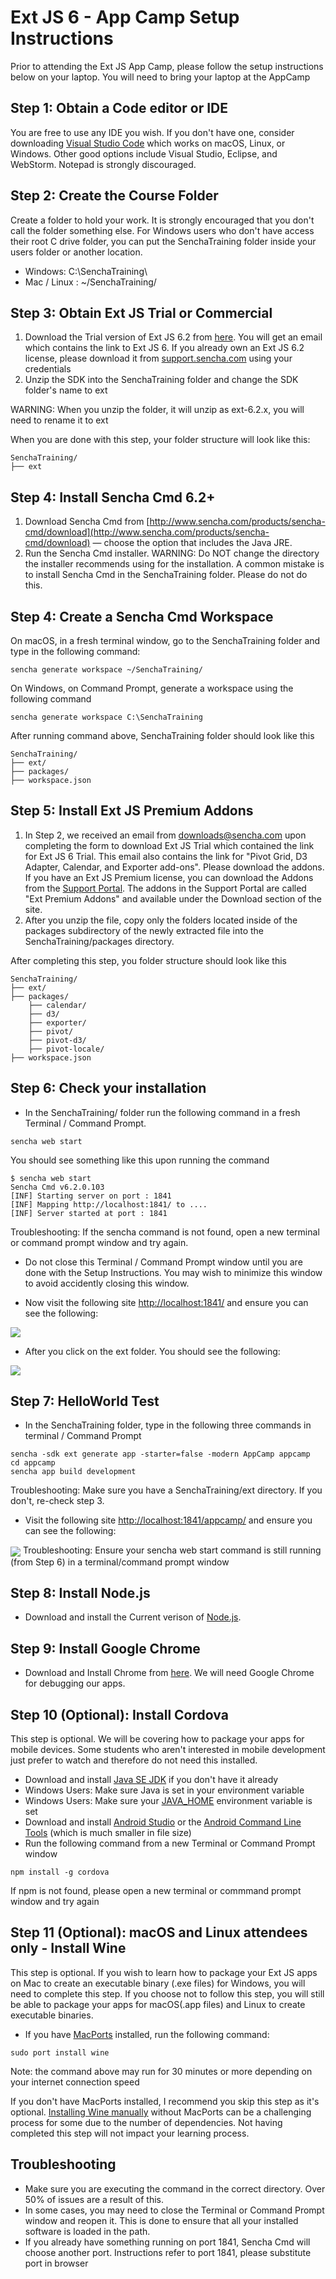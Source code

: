 # Ext JS 6 - App Camp Setup Instructions

Prior to attending the Ext JS App Camp, please follow the setup instructions below on your laptop. You will need to bring your laptop at the AppCamp

## Step 1: Obtain a Code editor or IDE

You are free to use any IDE you wish. If you don't have one, consider downloading [Visual Studio Code](http://code.visualstudio.com/) which works on macOS, Linux, or Windows. Other good options include Visual Studio, Eclipse, and WebStorm. Notepad is strongly discouraged. 

## Step 2: Create the Course Folder

Create a folder to hold your work. It is strongly encouraged that you don't call the folder something else. For Windows users who don't have access their root C drive folder, you can put the SenchaTraining folder inside your users folder or another location. 

* Windows: C:\SenchaTraining\
* Mac / Linux : ~/SenchaTraining/


## Step 3: Obtain Ext JS Trial or Commercial

1. Download the Trial version of Ext JS 6.2 from [here](https://www.sencha.com/products/extjs/evaluate/). You will get an email which contains the link to Ext JS 6. If you already own an Ext JS 6.2 license, please download it from [support.sencha.com](http://support.sencha.com) using your credentials 
2. Unzip the SDK into the SenchaTraining folder and change the SDK folder's name to ext

WARNING: When you unzip the folder, it will unzip as ext-6.2.x, you will need to rename it to ext

When you are done with this step, your folder structure will look like this:

```
SenchaTraining/
├── ext 
```

## Step 4: Install Sencha Cmd 6.2+

1. Download Sencha Cmd from [http://www.sencha.com/products/sencha-cmd/download](http://www.sencha.com/products/sencha-cmd/download) — choose the option that includes the Java JRE.
2. Run the Sencha Cmd installer. WARNING: Do NOT change the directory the installer recommends using for the installation. A common mistake is to install Sencha Cmd in the SenchaTraining folder. Please do not do this. 


## Step 4: Create a Sencha Cmd Workspace

On macOS, in a fresh terminal window, go to the SenchaTraining folder and type in the following command:
```
sencha generate workspace ~/SenchaTraining/
```

On Windows, on Command Prompt, generate a workspace using the following command
```
sencha generate workspace C:\SenchaTraining
```

After running command above, SenchaTraining folder should look like this
```
SenchaTraining/
├── ext/
├── packages/
├── workspace.json
```

## Step 5: Install Ext JS Premium Addons

1. In Step 2, we received an email from downloads@sencha.com upon completing the form to download Ext JS Trial which contained the link for Ext JS 6 Trial. This email also contains the link for "Pivot Grid, D3 Adapter, Calendar, and Exporter add-ons". Please download the addons. If you have an Ext JS Premium license, you can download the Addons from the [Support Portal](http://support.sencha.com). The addons in the Support Portal are called "Ext Premium Addons" and available under the Download section of the site.
2. After you unzip the file, copy only the folders located inside of the packages subdirectory of the newly extracted file into the SenchaTraining/packages directory.

After completing this step, you folder structure should look like this

```
SenchaTraining/
├── ext/
├── packages/
    ├── calendar/
    ├── d3/
    ├── exporter/
    ├── pivot/
    ├── pivot-d3/
    ├── pivot-locale/
├── workspace.json

```
## Step 6: Check your installation

* In the SenchaTraining/ folder run the following command in a fresh Terminal / Command Prompt.
```
sencha web start
```

You should see something like this upon running the command
```
$ sencha web start
Sencha Cmd v6.2.0.103
[INF] Starting server on port : 1841
[INF] Mapping http://localhost:1841/ to ....
[INF] Server started at port : 1841

```
Troubleshooting: If the sencha command is not found, open a new terminal or command prompt window and try again. 

* Do not close this Terminal / Command Prompt window until you are done with the Setup Instructions. You may wish to minimize this window to avoid accidently closing this window. 

* Now visit the following site [http://localhost:1841/](http://localhost:1841) and ensure you can see the following:
<img src="correct_setup.jpg" align="center" />

* After you click on the ext folder. You should see the following:

 <img src="Welcome.png" align="center" />

## Step 7: HelloWorld Test

* In the SenchaTraining folder, type in the following three commands in terminal / Command Prompt

```
sencha -sdk ext generate app -starter=false -modern AppCamp appcamp
cd appcamp
sencha app build development
```
Troubleshooting: Make sure you have a SenchaTraining/ext directory. If you don't, re-check step 3. 

* Visit the following site [http://localhost:1841/appcamp/](http://localhost:1841/appcamp/) and ensure you can see the following:
<img src="hello-extjs.jpg" align="center" />
Troubleshooting: Ensure your sencha web start command is still running (from Step 6) in a terminal/command prompt window

## Step 8: Install Node.js

* Download and install the Current verison of [Node.js](http://www.nodejs.org). 

## Step 9: Install Google Chrome

* Download and Install Chrome from [here](https://www.google.com/intl/en/chrome/). We will need Google Chrome for debugging our apps.

## Step 10 (Optional): Install Cordova

This step is optional. We will be covering how to package your apps for mobile devices. Some students who aren't interested in mobile development just prefer to watch and therefore do not need this installed.

* Download and install [Java SE JDK](http://www.oracle.com/technetwork/java/javase/downloads/index.html) if you don't have it already
* Windows Users: Make sure Java is set in your environment variable
* Windows Users: Make sure your [JAVA_HOME](https://docs.oracle.com/cd/E19182-01/820-7851/inst_cli_jdk_javahome_t/) environment variable is set
* Download and install [Android Studio](https://developer.android.com/studio/install.html) or the [Android Command Line Tools](https://developer.android.com/studio/index.html) (which is much smaller in file size)
* Run the following command from a new Terminal or Command Prompt window

```
npm install -g cordova
```
If npm is not found, please open a new terminal or commmand prompt window and try again
 
## Step 11 (Optional): macOS and Linux attendees only - Install Wine

This step is optional.  If you wish to learn how to package your Ext JS apps on Mac to create an executable binary (.exe files) for Windows, you will need to complete this step. If you choose not to follow this step, you will still be able to package your apps for macOS(.app files) and Linux to create executable binaries.

* If you have [MacPorts](https://www.macports.org) installed, run the following command:
```
sudo port install wine
```
Note: the command above may run for 30 minutes or more depending on your internet connection speed

If you don't have MacPorts installed, I recommend you skip this step as it's optional. [Installing Wine manually](https://www.winehq.org/download) without MacPorts can be a challenging process for some due to the number of dependencies. Not having completed this step will not impact your learning process. 


## Troubleshooting

* Make sure you are executing the command in the correct directory. Over 50% of issues are a result of this.
* In some cases, you may need to close the Terminal or Command Prompt window and reopen it. This is done to ensure that all your installed software is loaded in the path.
* If you already have something running on port 1841, Sencha Cmd will choose another port. Instructions refer to port 1841, please substitute port in browser 